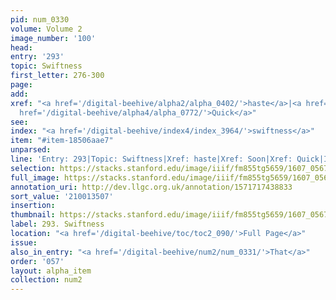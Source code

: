 ```yaml
---
pid: num_0330
volume: Volume 2
image_number: '100'
head:
entry: '293'
topic: Swiftness
first_letter: 276-300
page:
add:
xref: "<a href='/digital-beehive/alpha2/alpha_0402/'>haste</a>|<a href='/digital-beehive/alpha4/alpha_0899/'>Soon</a>|<a
  href='/digital-beehive/alpha4/alpha_0772/'>Quick</a>"
see:
index: "<a href='/digital-beehive/index4/index_3964/'>swiftness</a>"
item: "#item-18506aae7"
unparsed:
line: 'Entry: 293|Topic: Swiftness|Xref: haste|Xref: Soon|Xref: Quick|Index: swiftness|#item-18506aae7'
selection: https://stacks.stanford.edu/image/iiif/fm855tg5659/1607_0567/830,3507,2936,469/full/0/default.jpg
full_image: https://stacks.stanford.edu/image/iiif/fm855tg5659/1607_0567/full/full/0/default.jpg
annotation_uri: http://dev.llgc.org.uk/annotation/1571717438833
sort_value: '210013507'
insertion:
thumbnail: https://stacks.stanford.edu/image/iiif/fm855tg5659/1607_0567/830,3507,600,180/250,/0/default.jpg
label: 293. Swiftness
location: "<a href='/digital-beehive/toc/toc2_090/'>Full Page</a>"
issue:
also_in_entry: "<a href='/digital-beehive/num2/num_0331/'>That</a>"
order: '057'
layout: alpha_item
collection: num2
---
```

